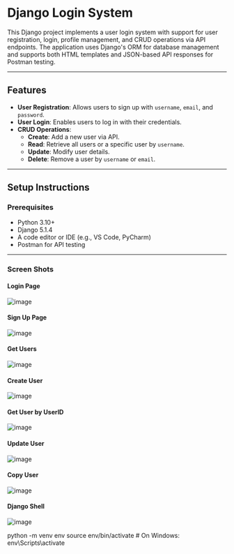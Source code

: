 # Django Login System

This Django project implements a user login system with support for user registration, login, profile management, and CRUD operations via API endpoints. The application uses Django's ORM for database management and supports both HTML templates and JSON-based API responses for Postman testing.

---

## Features
- **User Registration**: Allows users to sign up with `username`, `email`, and `password`.
- **User Login**: Enables users to log in with their credentials.
- **CRUD Operations**:
  - **Create**: Add a new user via API.
  - **Read**: Retrieve all users or a specific user by `username`.
  - **Update**: Modify user details.
  - **Delete**: Remove a user by `username` or `email`.

---

## Setup Instructions

### Prerequisites
- Python 3.10+
- Django 5.1.4
- A code editor or IDE (e.g., VS Code, PyCharm)
- Postman for API testing

---

### Screen Shots
#### Login Page
![image](https://github.com/user-attachments/assets/a9a1bc80-4e75-4ef2-926d-1dc301e118bd)

#### Sign Up Page
![image](https://github.com/user-attachments/assets/e6536708-cbe2-4831-a0e3-9e5743931730)



#### Get Users
![image](https://github.com/user-attachments/assets/c379f8e6-374c-4284-b1cb-cb266453334a)

#### Create User 
![image](https://github.com/user-attachments/assets/35ee854a-4ec2-4ca6-92c2-d3880c85e88b)

#### Get User by UserID
![image](https://github.com/user-attachments/assets/160e6f65-3523-45fa-9116-3c8e7fcef13f)

#### Update User
![image](https://github.com/user-attachments/assets/7876e147-4502-4b25-8796-133bf72835bb)

#### Copy User
![image](https://github.com/user-attachments/assets/a484c306-911c-47fc-b894-2055dc525eef)

#### Django Shell
![image](https://github.com/user-attachments/assets/359c01b4-4187-49bb-ae4d-120a31dbe520)







python -m venv env
source env/bin/activate  # On Windows: env\Scripts\activate
